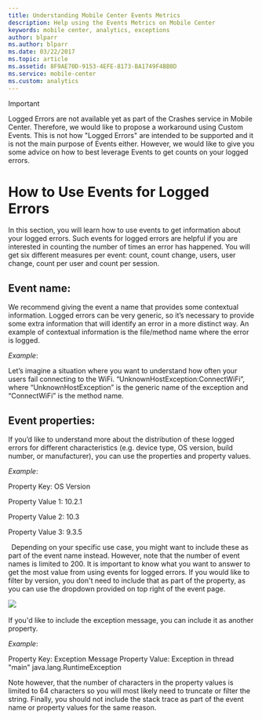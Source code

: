 ```yaml
---
title: Understanding Mobile Center Events Metrics
description: Help using the Events Metrics on Mobile Center
keywords: mobile center, analytics, exceptions
author: blparr
ms.author: blparr
ms.date: 03/22/2017
ms.topic: article
ms.assetid: 8F9AE70D-9153-4EFE-8173-BA1749F4BB0D
ms.service: mobile-center
ms.custom: analytics
---
```



> [!IMPORTANT]
> Logged Errors are not available yet as part of the Crashes service in Mobile Center. Therefore, we would like to propose a workaround using Custom Events. This is not how "Logged Errors" are intended to be supported and it is not the main purpose of Events either. However, we would like to give you some advice on how to best leverage Events to get counts on your logged errors.


# How to Use Events for Logged Errors  
In this section, you will learn how to use events to get information about your logged errors. Such events for logged errors are helpful if you are interested in counting the number of times an error has happened. You will get six different measures per event: count, count change, users, user change, count per user and count per session. 
 
## Event name: 
We recommend giving the event a name that provides some contextual information. Logged errors can be very generic, so it’s necessary to provide some extra information that will identify an error in a more distinct way. An example of contextual information is the file/method name where the error is logged. 

*Example*:

Let’s imagine a situation where you want to understand how often your users fail connecting to the WiFi. 
“UnknownHostException:ConnectWiFi”, where “UnknownHostException” is the generic name of the exception and “ConnectWiFi” is the method name. 
  
## Event properties: 
If you’d like to understand more about the distribution of these logged errors for different characteristics (e.g. device type, OS version, build number, or manufacturer), you can use the properties and property values. 

*Example*: 

Property Key: OS Version 

Property Value 1: 10.2.1 

Property Value 2: 10.3 

Property Value 3: 9.3.5 

  
Depending on your specific use case, you might want to include these as part of the event name instead. However, note that the number of event names is limited to 200. It is important to know what you want to answer to get the most value from using events for logged errors. 
If you would like to filter by version, you don't need to include that as part of the property, as you can use the dropdown provided on top right of the event page. 


![](~/analytics/images/version-filtering.PNG)
  

If you'd like to include the exception message, you can include it as another property. 

*Example*: 

Property Key: Exception Message 
Property Value: Exception in thread "main" java.lang.RuntimeException 
 
Note however, that the number of characters in the property values is limited to 64 characters so you will most likely need to truncate or filter the string. Finally, you should not include the stack trace as part of the event name or property values for the same reason. 
 